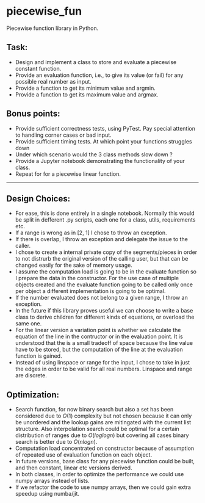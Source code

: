 # piecewise_fun
Piecewise function library in Python.

## Task:
  - Design and implement a class to store and evaluate a piecewise constant function.
  - Provide an evaluation function, i.e., to give its value (or fail) for any possible real number as input.
  - Provide a function to get its minimum value and argmin.
  - Provide a function to get its maximum value and argmax.
 
## Bonus points:
  - Provide sufficient correctness tests, using PyTest. Pay special attention to handling corner cases or bad input.
  - Provide sufficient timing tests. At which point your functions struggles down 
  - Under which scenario would the 3 class methods slow down ?
  - Provide a Jupyter notebook demonstrating the functionality of your class.
  - Repeat for for a piecewise linear function.
  
--------------------------------------------------------------------------------
## Design Choices:
  - For ease, this is done entirely in a single notebook. Normally this would be split in defferent .py scripts, each one for a class, utils, requirements etc.
  - If a range is wrong as in [2, 1] I chose to throw an exception.
  - If there is overlap, I throw an exception and delegate the issue to the caller.
  - I chose to create a internal private copy of the segments/pieces in order to not distrurb the original version of the calling user, but that can be changed easily for the sake of memory usage.
  - I assume the computation load is going to be in the evaluate function so I prepare the data in the constructor. For the use case of multiple objects created and the evaluate function going to be called only once per object a different implementation is going to be optimal.
  - If the number evaluated does not belong to a given range, I throw an exception.
  - In the future if this library proves useful we can choose to write a base class to derive children for different kinds of equations, or overload the same one.
  - For the linear version a variation point is whether we calculate the equation of the line in the contructor or in the evaluation point. It is understood that the is a small tradeoff of space because the line value have to be stored, but the computation of the line at the evaluation function is gained.
  - Instead of using linspace or range for the input, I chose to take in just the edges in order to be valid for all real numbers. Linspace and range are discrete.

## Optimization:
  - Search function, for now binary search but also a set has been considered due to $O(1)$ complexity but not chosen because it can only be unordered and the lookup gains are mitingated with the current list structure. Also interpolation search could be optimal for a certain distribution of ranges due to $O(loglogn)$ but covering all cases binary search is better due to $O(nlogn)$.
  - Computation load concentrated on constructor because of assumption of repeated use of evaluation function on each object.
  - In future versions, base class for any piecewise function could be built, and then constant, linear etc versions derived.
  - In both classes, in order to optimize the performance we could use numpy arrays instead of lists.
  - If we refactor the code to use numpy arrays, then we could gain extra speedup using numba/jit.
